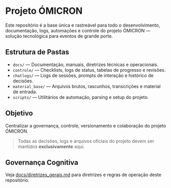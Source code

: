 # Projeto ÓMICRON

Este repositório é a base única e rastreável para todo o desenvolvimento, documentação, logs, automações e controle do projeto ÓMICRON — solução tecnológica para eventos de grande porte.

## Estrutura de Pastas

- `docs/` — Documentação, manuais, diretrizes técnicas e operacionais.
- `controle/` — Checklists, logs de status, tabelas de progresso e revisões.
- `chatlogs/` — Logs de sessões, prompts de interação e histórico de decisões.
- `material_base/` — Arquivos brutos, rascunhos, transcrições e material de entrada.
- `scripts/` — Utilitários de automação, parsing e setup do projeto.

## Objetivo

Centralizar a governança, controle, versionamento e colaboração do projeto ÓMICRON.

> Todas as decisões, logs e arquivos oficiais do projeto devem ser mantidos **exclusivamente** aqui.

## Governança Cognitiva

Veja [docs/diretrizes_gerais.md](docs/diretrizes_gerais.md) para diretrizes e regras de operação deste repositório.

